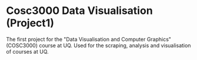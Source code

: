 # Cosc3000 Data Visualisation (Project1)
The first project for the "Data Visualisation and Computer Graphics" (COSC3000) course at UQ.
Used for the scraping, analysis and visualisation of courses at UQ.

